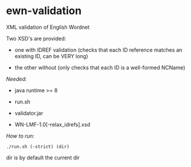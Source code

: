 # ewn-validation
XML validation of English Wordnet

Two XSD's are provided:

* one with IDREF validation (checks that each ID reference matches an existing ID, can be VERY long)

* the other without (only checks that each ID is a well-formed NCName)

*Needed:*

* java runtime >= 8

* run.sh

* validator.jar

* WN-LMF-1.0[-relax_idrefs].xsd


*How to run:*

```
./run.sh (-strict) (dir) 
```

dir is by default the current dir
